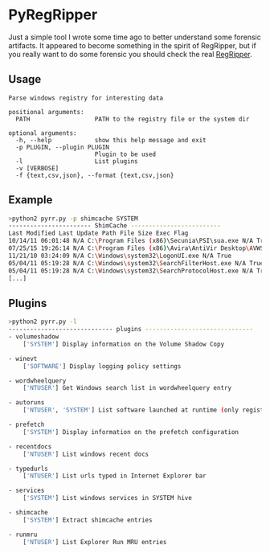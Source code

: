 # PyRegRipper

Just a simple tool I wrote some time ago to better understand some forensic artifacts. It appeared to become something in the spirit of RegRipper, but if you really want to do some forensic you should check the real [RegRipper](https://github.com/keydet89/RegRipper2.8).

## Usage

```
Parse windows registry for interesting data

positional arguments:
  PATH                  PATH to the registry file or the system dir

optional arguments:
  -h, --help            show this help message and exit
  -p PLUGIN, --plugin PLUGIN
                        Plugin to be used
  -l                    List plugins
  -v [VERBOSE]
  -f {text,csv,json}, --format {text,csv,json}
```

## Example

```bash
>python2 pyrr.py -p shimcache SYSTEM
----------------------- ShimCache -------------------------
Last Modified Last Update Path File Size Exec Flag
10/14/11 06:01:48 N/A C:\Program Files (x86)\Secunia\PSI\sua.exe N/A True
07/25/15 19:26:14 N/A C:\Program Files (x86)\Avira\AntiVir Desktop\AVWSC.EXE N/A True
11/21/10 03:24:09 N/A C:\Windows\system32\LogonUI.exe N/A True
05/04/11 05:19:28 N/A C:\Windows\system32\SearchFilterHost.exe N/A True
05/04/11 05:19:28 N/A C:\Windows\system32\SearchProtocolHost.exe N/A True
[...]
```

## Plugins

```bash
>python2 pyrr.py -l
----------------------------- plugins ------------------------------
- volumeshadow
	['SYSTEM'] Display information on the Volume Shadow Copy

- winevt
	['SOFTWARE'] Display logging policy settings

- wordwheelquery
	['NTUSER'] Get Windows search list in wordwheelquery entry

- autoruns
	['NTUSER', 'SYSTEM'] List software launched at runtime (only registry entries of course)

- prefetch
	['SYSTEM'] Display information on the prefetch configuration

- recentdocs
	['NTUSER'] List windows recent docs

- typedurls
	['NTUSER'] List urls typed in Internet Explorer bar

- services
	['SYSTEM'] List windows services in SYSTEM hive

- shimcache
	['SYSTEM'] Extract shimcache entries

- runmru
	['NTUSER'] List Explorer Run MRU entries
```
